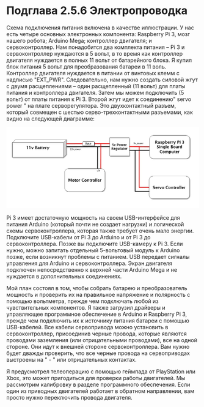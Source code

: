 # Подглава 2.5.6 Электропроводка

Схема подключения питания включена в качестве иллюстрации. У нас есть четыре основных электронных компонента: Raspberry Pi 3, мозг нашего робота; Arduino Mega; контроллер двигателя; и сервоконтроллер. Нам понадобится два комплекта питания – Pi 3 и сервоконтроллер нуждаются в 5 вольт, в то время как контроллер двигателя нуждается в полных 11 вольт от батарейного блока. Я купил блок питания 5 вольт для преобразования батареи в 11 воль. Контроллер двигателя нуждается в питании от винтовых клемм с надписью "EXT\_PWR". Следовательно, нам нужно создать силовой жгут с двумя расщеплениями – один расщепленный \(11 вольт\) для платы питания и контроллера двигателя. Затем мы можем подключить \(5 вольт\) от платы питания к Pi 3. Второй жгут идет к соединению" servo power " на плате серворегулятора. Это двухконтактный разъем, который совмещен с шестью серво-трехконтактными разъемами, как видно на следующей диаграмме:

![](.gitbook/assets/image%20%286%29.png)

Pi 3 имеет достаточную мощность на своем USB-интерфейсе для питания Arduino \(который почти не создает нагрузки\) и логической схемы сервоконтроллера, которая также требует очень мало энергии. Подключите USB-кабели от Pi 3 до Arduino и от Pi 3 до сервоконтроллера. Позже вы подключите USB-камеру к Pi 3. Если нужно, можно запитать отдельный 5-вольтовый модуль к Arduino позже, если возникнут проблемы с питанием. USB передает сигналы управления для Arduino и сервоконтроллера. Экран двигателя подключен непосредственно к верхней части Arduino Mega и не нуждается в дополнительных соединениях.

Мой план состоял в том, чтобы собрать батарею и преобразователь мощность и проверить их на правильное напряжение и полярность с помощью вольтметра, прежде чем подключать любой из чувствительных компонентов. Я также загрузил драйверы и управляющее программное обеспечение в Arduino и Raspberry Pi 3, прежде чем подключить их к источнику питания батареи с помощью USB-кабелей. Все кабели сервопривода можно установить в сервоконтроллер, присоединив черные провода, которые являются проводами заземления \(или отрицательными проводами\), все на одной стороне. Они идут к внешней стороне сервоконтроллера. Вам нужно будет дважды проверить, что все черные провода на сервоприводах выстроены на " - " или отрицательных контактах.

Я предусмотрел телеоперацию с помощью геймпада от PlayStation или Xbox, это может пригодиться для проверки работы двигателей. Мы рассмотрим калибровку в разделе программного обеспечения. Если один из приводных двигателей работает в обратном направлении, вам просто нужно переключить провода двигателя.


